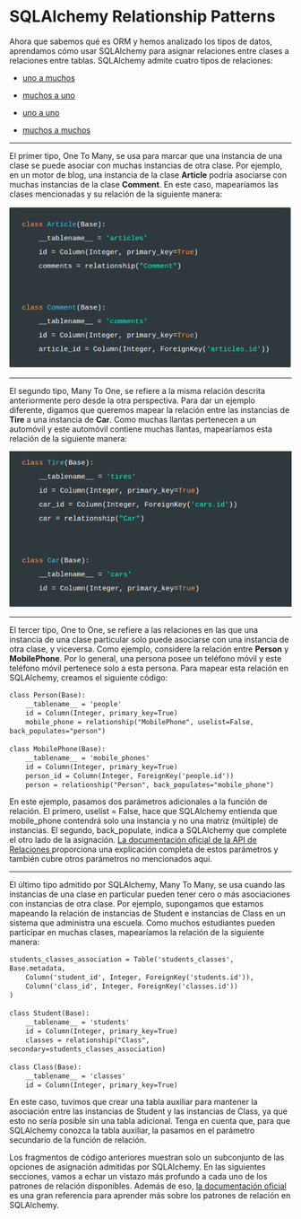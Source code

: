 # SQLAlchemy Relationship Patterns

Ahora que sabemos qué es ORM y hemos analizado los tipos de datos, aprendamos cómo usar SQLAlchemy para asignar relaciones entre clases a relaciones entre tablas. SQLAlchemy admite cuatro tipos de relaciones: 

- [uno a muchos](https://docs.sqlalchemy.org/en/13/orm/basic_relationships.html#one-to-many)

- [muchos a uno](https://docs.sqlalchemy.org/en/13/orm/basic_relationships.html#many-to-one)

- [uno a uno](https://docs.sqlalchemy.org/en/13/orm/basic_relationships.html#one-to-one) 

- [muchos a muchos](http://docs.sqlalchemy.org/en/latest/orm/basic_relationships.html#many-to-many)

___

El primer tipo, One To Many, se usa para marcar que una instancia de una clase se puede asociar con muchas instancias de otra clase. Por ejemplo, en un motor de blog, una instancia de la clase **Article** podría asociarse con muchas instancias de la clase **Comment**. En este caso, mapearíamos las clases mencionadas y su relación de la siguiente manera:

![One To Many](./OneToMany.png)

___

El segundo tipo, Many To One, se refiere a la misma relación descrita anteriormente pero desde la otra perspectiva. Para dar un ejemplo diferente, digamos que queremos mapear la relación entre las instancias de **Tire** a una instancia de **Car**. Como muchas llantas pertenecen a un automóvil y este automóvil contiene muchas llantas, mapearíamos esta relación de la siguiente manera:

![Many To One](./ManyToOne.png)

___

El tercer tipo, One to One, se refiere a las relaciones en las que una instancia de una clase particular solo puede asociarse con una instancia de otra clase, y viceversa. Como ejemplo, considere la relación entre **Person** y **MobilePhone**. Por lo general, una persona posee un teléfono móvil y este teléfono móvil pertenece solo a esta persona. Para mapear esta relación en SQLAlchemy, creamos el siguiente código:

~~~
class Person(Base):
    __tablename__ = 'people'
    id = Column(Integer, primary_key=True)
    mobile_phone = relationship("MobilePhone", uselist=False, back_populates="person")

class MobilePhone(Base):
    __tablename__ = 'mobile_phones'
    id = Column(Integer, primary_key=True)
    person_id = Column(Integer, ForeignKey('people.id'))
    person = relationship("Person", back_populates="mobile_phone")
~~~

En este ejemplo, pasamos dos parámetros adicionales a la función de relación. El primero, uselist = False, hace que SQLAlchemy entienda que mobile_phone contendrá solo una instancia y no una matriz (múltiple) de instancias. El segundo, back_populate, indica a SQLAlchemy que complete el otro lado de la asignación. [La documentación oficial de la API de Relaciones ](https://docs.sqlalchemy.org/en/13/orm/relationship_api.html) proporciona una explicación completa de estos parámetros y también cubre otros parámetros no mencionados aquí.

___

El último tipo admitido por SQLAlchemy, Many To Many, se usa cuando las instancias de una clase en particular pueden tener cero o más asociaciones con instancias de otra clase. Por ejemplo, supongamos que estamos mapeando la relación de instancias de Student e instancias de Class en un sistema que administra una escuela. Como muchos estudiantes pueden participar en muchas clases, mapearíamos la relación de la siguiente manera:

~~~
students_classes_association = Table('students_classes', Base.metadata,
    Column('student_id', Integer, ForeignKey('students.id')),
    Column('class_id', Integer, ForeignKey('classes.id'))
)

class Student(Base):
    __tablename__ = 'students'
    id = Column(Integer, primary_key=True)
    classes = relationship("Class", secondary=students_classes_association)

class Class(Base):
    __tablename__ = 'classes'
    id = Column(Integer, primary_key=True)
~~~

En este caso, tuvimos que crear una tabla auxiliar para mantener la asociación entre las instancias de Student y las instancias de Class, ya que esto no sería posible sin una tabla adicional. Tenga en cuenta que, para que SQLAlchemy conozca la tabla auxiliar, la pasamos en el parámetro secundario de la función de relación.

Los fragmentos de código anteriores muestran solo un subconjunto de las opciones de asignación admitidas por SQLAlchemy. En las siguientes secciones, vamos a echar un vistazo más profundo a cada uno de los patrones de relación disponibles. Además de eso, [la documentación oficial](http://docs.sqlalchemy.org/en/latest/orm/basic_relationships.html) es una gran referencia para aprender más sobre los patrones de relación en SQLAlchemy.